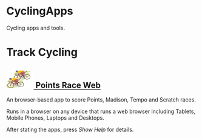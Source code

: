 # CyclingApps
Cycling apps and tools.

# Track Cycling

## [![PointsRaceWebIcon](images/graphic2.png) Points Race Web](https://raw.githack.com/esitarski/CyclingApps/main/points_race_web.html)

An browser-based app to score Points, Madison, Tempo and Scratch races.

Runs in a browser on any device that runs a web browser including Tablets, Mobile Phones, Laptops and Desktops.

After stating the apps, press *Show Help* for details.
